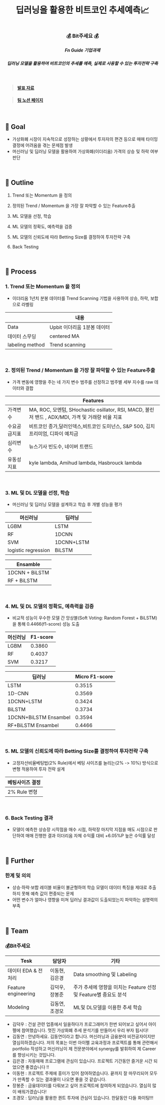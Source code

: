 <h1 align="center"> <br>딥러닝을 활용한 비트코인 추세예측📈</h1>
<h3 align="center"> <br>💰 Bit주세요 💰</h3>
<h5 align="center"> Fn Guide 기업과제
<h5 align="center"> 딥러닝 모델을 활용하여 비트코인의 추세를 예측, 실제로 사용할 수 있는 투자전략 구축
</h5>
<br>

> #### [발표 자료](https://docs.google.com/presentation/d/1PUFncbIVYJJtibS2K9LmozU6ArHs4PIx/edit#slide=id.p1)

> #### [팀 노션 페이지](https://roan-prince-424.notion.site/Bit-572682b84cf4461eadffd8fcec61f14f)
 
<br>

## 💸  Goal
* 가상화폐 시장이 지속적으로 성장하는 상황에서 투자자의 편견 등으로 매매 타이밍 결정에 어려움을 겪는 문제점 발생
* 머신러닝 및 딥러닝 모델을 활용하여 가상화폐(이더리움) 가격의 상승 및 하락 여부 판단
<br>

 
## 💸  Outline
1. Trend 또는 Momentum 을 정의

2. 정의된 Trend / Momentum 을 가장 잘 파악할 수 있는 Feature추출

3. ML 모델을 선정, 학습

4. ML 모델의 정확도, 예측력을 검증

5. ML 모델의 신뢰도에 따라 Betting Size를 결정하여 투자전략 구축

6. Back Testing

<br>
 
 
<h2> 💸  Process  </h2>
 
### 1. Trend 또는 Momentum 을 정의
* 이더리움 1년치 분봉 데이터를 Trend Scanning 기법을 사용하여 상승, 하락, 보합으로 라벨링

| | 내용  |
| ------- | ------ | 
| Data | Upbit 이더리움 1분봉 데이터 |
| 데이터 스무딩 | centered MA |
| labeling method | Trend scanning |

</br>  
  
  
### 2. 정의된 Trend / Momentum 을 가장 잘 파악할 수 있는 Feature추출
* 가격 변동에 영향을 주는 네 가지 변수 범주를 선정하고 범주별 세부 지수를 raw 데이터와 결합

| | Features  |
| ------- | ------ | 
| 가격변수 | MA, ROC, 모멘텀, SHochastic osillator, RSI, MACD, 볼린저 밴드 , ADX/MDI, 가격 및 거래량 비율 지표 |
| 수요공급지표 | 비트코인 종가,달러인덱스,비트코인 도미넌스, S&P 500, 김치프리미엄, 디파이 예치금 |
| 심리변수 | 뉴스기사 빈도수, 네이버 트랜드 |
| 유동성 지표 | kyle lambda, Amihud lambda, Hasbrouck lambda |

</br>  
  
### 3. ML 및 DL 모델을 선정, 학습
* 머신러닝 및 딥러닝 모델을 설계하고 학습 후 개별 성능을 평가

| 머신러닝 | 딥러닝  |
| ------- | ------ | 
| LGBM |LSTM  |
| RF |1DCNN |
| SVM |1DCNN+LSTM  |
| logistic regression |BiLSTM  |
 
| Ensamble  |
| ----------- | 
|1DCNN + BiLSTM  |
|RF + BiLSTM|
  
</br>  

### 4. ML 및 DL 모델의 정확도, 예측력을 검증

* 비교적 성능이 우수한 모델 간 앙상블(Soft Voting: Random Forest + BiLSTM)을 통해 0.4466(f1-score) 성능 도출

| 머신러닝 | F1-score |
| ------- | ------ | 
| LGBM | 0.3860 |
| RF | 0.4037 |
| SVM | 0.3217 |
  
| 딥러닝 | Micro F1-score  |
| ------- | ------ | 
| LSTM| 0.3515 |
| 1D-CNN | 0.3569 |
| 1DCNN+LSTM |0.3424  |
| BiLSTM  | 0.3734 |
| 1DCNN+BiLSTM Ensambel  | 0.3594 |
| RF+BiLSTM Ensambel  | 0.4466 |
 
 
</br>  
 
 
### 5. ML 모델의 신뢰도에 따라 Betting Size를 결정하여 투자전략 구축
* 고정자산비율베팅법(2% Rule)에서 베팅 사이즈를 늘리는(2% -> 10%) 방식으로 변형 적용하여 투자 전략 설계


| 베팅사이즈 결정 |
| ------- |  
| 2% Rule 변형 |

<br>
  
### 6. Back Testing 결과
* 모델이 예측한 상승장 시작점을 매수 시점, 하락장 마지막 지점을 매도 시점으로 판단하여 매매 진행한 결과 이더리움 자체 수익률 대비 +6.05%P 높은 수익률 달성 
<br>
 


<h2> 💸  Further  </h2>

### 한계 및 의의
- 상승·하락·보합 레이블 비율이 불균형하여 학습 모델이 데이터 특징을 제대로 추출하지 못해 예측 값이 편중되는 문제
- 어떤 변수가 얼마나 영향을 미쳐 딥러닝 결과값이 도출되었는지 파악하는 설명력의 부족

<br>
 

## 💸 Team
### 💰Bit주세요 
| Tesk | 담당자 | 기타 |
| -------  | ------ | ------|
| 데이터 EDA & 전처리 | 이동현, 김은경 | Data smoothing 및 Labeling  |
| Feature engineering | 김덕우, 장봉준 | 주가 추세에 영향을 미치는 Feature 선정 및 Feature별 중요도 분석 |
| Modeling | 김동연, 조경모 | ML및 DL모델을 이용한 추세 학습|
* 김덕우 : 건설 관련 업종에서 일을하다가 프로그래머가 한번 되어보고 싶어서 아이펠에 참여했습니다. 멋진 가상화폐 추세 분석기를 만들어서 우리 부자 됩시다! 
* 김동연 : 안녕하세요. 김동연이라고 합니다. 머신러닝과 금융분야 비전공자이지만 열심히하겠습니다. 저의 목표는 이번 아이펠 교육과정과 프로젝트를 통해 관련해서 portfolio 작성하고 머신러닝이 제 전문분야에서 synergy를 발휘하여 제 Career를 향상시키는 것입니다.
* 김은경 : 자동매매 프로그램에 관심이 있습니다. 프로젝트 기간동안 즐거운 시간 되었으면 좋겠습니다 !! 
* 이동현 : 프로젝트 주제에 흥미가 있어 참여하였습니다. 끝까지 잘 마무리되어 모두가 만족할 수 있는 결과물이 나오면 좋을 것 같습니다. 
* 장봉준 : 금융데이터를 다뤄보고 싶어 프로젝트에 참여하게 되었습니다. 열심히 많이 배워가겠습니다! 
* 조경모 : 딥러닝을 활용한 퀀트 투자에 관심이 있습니다. 한달동안 다들 화이팅!!! 
